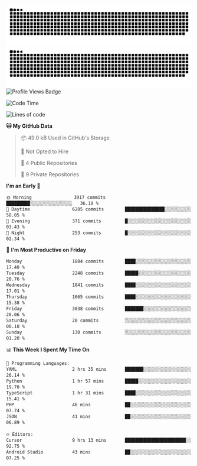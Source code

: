 <img src="https://github.com/nielsbaggerman/nielsbaggerman/blob/output/github-contribution-grid-snake.svg#gh-light-mode-only" alt="GitHub Snake Light">
<img src="https://github.com/nielsbaggerman/nielsbaggerman/blob/output/github-contribution-grid-snake-dark.svg#gh-dark-mode-only" alt="GitHub Snake Dark">
<img src="https://komarev.com/ghpvc/?username=nielsbaggerman&amp;label=Profile+Views" alt="Profile Views Badge" />

<!--START_SECTION:waka-->
![Code Time](http://img.shields.io/badge/Code%20Time-2%2C377%20hrs%2041%20mins-blue)

![Lines of code](https://img.shields.io/badge/From%20Hello%20World%20I%27ve%20Written-12.3%20million%20lines%20of%20code-blue)

**🐱 My GitHub Data** 

> 📦 49.0 kB Used in GitHub's Storage 
 > 
> 🚫 Not Opted to Hire
 > 
> 📜 4 Public Repositories 
 > 
> 🔑 9 Private Repositories 
 > 
**I'm an Early 🐤** 

```text
🌞 Morning                3917 commits        █████████░░░░░░░░░░░░░░░░   36.18 % 
🌆 Daytime                6285 commits        ███████████████░░░░░░░░░░   58.05 % 
🌃 Evening                371 commits         █░░░░░░░░░░░░░░░░░░░░░░░░   03.43 % 
🌙 Night                  253 commits         █░░░░░░░░░░░░░░░░░░░░░░░░   02.34 % 
```
📅 **I'm Most Productive on Friday** 

```text
Monday                   1884 commits        ████░░░░░░░░░░░░░░░░░░░░░   17.40 % 
Tuesday                  2248 commits        █████░░░░░░░░░░░░░░░░░░░░   20.76 % 
Wednesday                1841 commits        ████░░░░░░░░░░░░░░░░░░░░░   17.01 % 
Thursday                 1665 commits        ████░░░░░░░░░░░░░░░░░░░░░   15.38 % 
Friday                   3038 commits        ███████░░░░░░░░░░░░░░░░░░   28.06 % 
Saturday                 20 commits          ░░░░░░░░░░░░░░░░░░░░░░░░░   00.18 % 
Sunday                   130 commits         ░░░░░░░░░░░░░░░░░░░░░░░░░   01.20 % 
```


📊 **This Week I Spent My Time On** 

```text
💬 Programming Languages: 
YAML                     2 hrs 35 mins       ███████░░░░░░░░░░░░░░░░░░   26.14 % 
Python                   1 hr 57 mins        █████░░░░░░░░░░░░░░░░░░░░   19.70 % 
TypeScript               1 hr 31 mins        ████░░░░░░░░░░░░░░░░░░░░░   15.41 % 
PHP                      46 mins             ██░░░░░░░░░░░░░░░░░░░░░░░   07.74 % 
JSON                     41 mins             ██░░░░░░░░░░░░░░░░░░░░░░░   06.89 % 

🔥 Editors: 
Cursor                   9 hrs 13 mins       ███████████████████████░░   92.75 % 
Android Studio           43 mins             ██░░░░░░░░░░░░░░░░░░░░░░░   07.25 % 
```


<!--END_SECTION:waka-->
